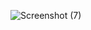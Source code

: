 ![Screenshot (7)](https://user-images.githubusercontent.com/89597549/132368682-87b379cd-8dd1-45a4-9fc1-64f3df00eaf2.png)
